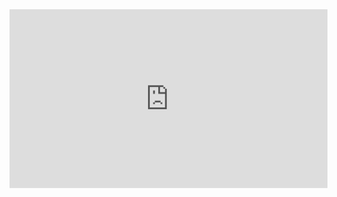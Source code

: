 <center><iframe width="560" height="315" src="https://www.youtube.com/embed/XVJayTWuljk?si=2kAEWvotE7g0czhl" title="YouTube video player" frameborder="0" allow="accelerometer; autoplay; clipboard-write; encrypted-media; gyroscope; picture-in-picture; web-share" allowfullscreen></iframe></center>
